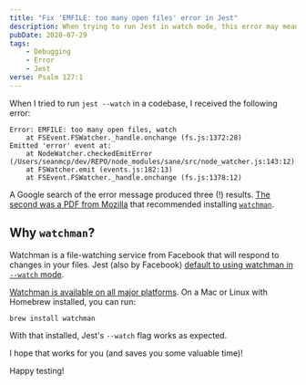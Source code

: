 ```yaml
---
title: "Fix 'EMFILE: too many open files' error in Jest"
description: When trying to run Jest in watch mode, this error may mean that you are missing a dependency.
pubDate: 2020-07-29
tags:
    - Debugging
    - Error
    - Jest
verse: Psalm 127:1
---
```


When I tried to run `jest --watch` in a codebase, I received the following error:

```shell
Error: EMFILE: too many open files, watch
    at FSEvent.FSWatcher._handle.onchange (fs.js:1372:28)
Emitted 'error' event at:
    at NodeWatcher.checkedEmitError (/Users/seanmcp/dev/REPO/node_modules/sane/src/node_watcher.js:143:12)
    at FSWatcher.emit (events.js:182:13)
    at FSEvent.FSWatcher._handle.onchange (fs.js:1378:12)
```

A Google search of the error message produced three (!) results. [The second was a PDF from Mozilla](https://buildmedia.readthedocs.org/media/pdf/delivery-console/stable/delivery-console.pdf) that recommended installing [`watchman`](https://facebook.github.io/watchman/).

## Why `watchman`?

Watchman is a file-watching service from Facebook that will respond to changes in your files. Jest (also by Facebook) [default to using watchman in `--watch` mode](https://jestjs.io/docs/en/cli#--watchman).

[Watchman is available on all major platforms](https://facebook.github.io/watchman/docs/install.html). On a Mac or Linux with Homebrew installed, you can run:

```shell
brew install watchman
```

With that installed, Jest's `--watch` flag works as expected.

I hope that works for you (and saves you some valuable time)!

Happy testing!